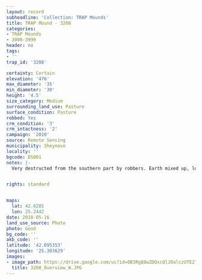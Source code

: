 ```yaml
---
layout: record
subheadline: 'Collection: TRAP Mounds'
title: TRAP Mound - 3208
categories:
- TRAP Mounds
- 3000-3999
header: no
tags:
- ''
trap_id: '3208'

certainty: Certain
elevation: '476'
max_diameter: '35'
min_diameter: '30'
height: '4.5'
size_category: Medium
surrounding_land_use: Pasture
surface_condition: Pasture
robbed: Yes
crm_condition: '3'
crm_intactness: '2'
campaign: '2010'
source: Remote Sensing
municipality: Sheynovo
locality: ''
bgcode: DS001
notes: |-
  Very destructed from the southern part by robbers. Earth mixed up, looks like it was digged throught and put back.


rights: standard


maps:
  lat: 42.6285
  lon: 25.2442
date: 2018-05-16
land_use_source: Photo
photo: Good
bg_code: ''
akb_code: ''
latitude: '42.695353'
longitude: '25.303629'
images:
- image_path: https://drive.google.com/uc?id=0B3Rg88wZDQscQlJOalczUTE2TzA
  title: 3208_Overview_W.JPG
---
```

